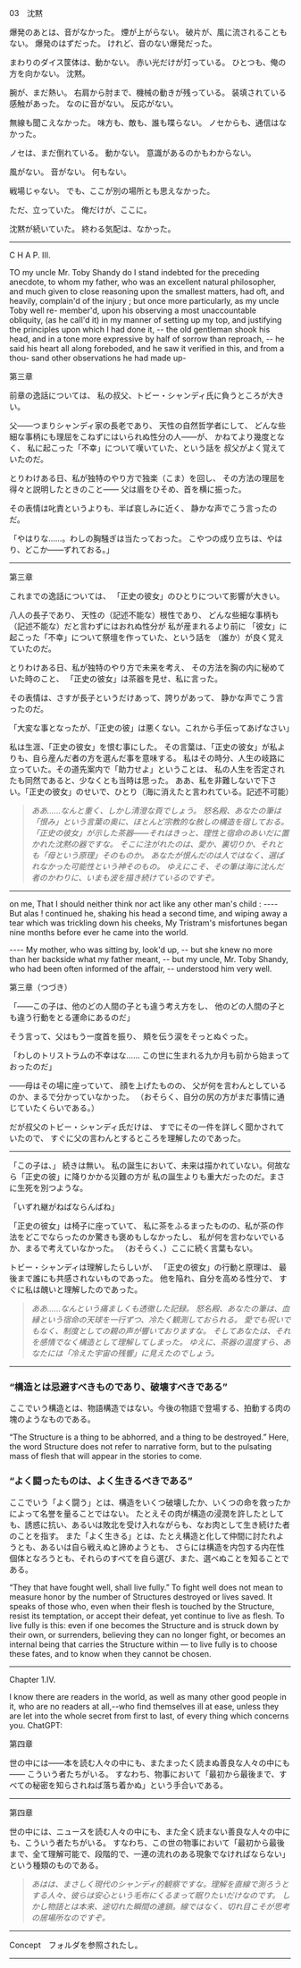 03　沈黙

爆発のあとは、音がなかった。
煙が上がらない。
破片が、風に流されることもない。
爆発のはずだった。
けれど、音のない爆発だった。

まわりのダイス筐体は、動かない。
赤い光だけが灯っている。
ひとつも、俺の方を向かない。
沈黙。

腕が、まだ熱い。
右肩から肘まで、機械の動きが残っている。
装填されている感触があった。
なのに音がない。
反応がない。

無線も聞こえなかった。
味方も、敵も、誰も喋らない。
ノセからも、通信はなかった。

ノセは、まだ倒れている。
動かない。
意識があるのかもわからない。

風がない。
音がない。
何もない。

戦場じゃない。
でも、ここが別の場所とも思えなかった。

ただ、立っていた。
俺だけが、ここに。

沈黙が続いていた。
終わる気配は、なかった。

---
C H A P. III.

TO my uncle Mr. Toby Shandy do I
stand indebted for the preceding
anecdote, to whom my father, who was
an excellent natural philosopher, and
much given to close reasoning upon the
smallest matters, had oft, and heavily,
complain'd of the injury ; but once more
particularly, as my uncle Toby well re-
member'd, upon his observing a most
unaccountable obliquity, (as he call'd it)
in my manner of setting up my top, and
justifying the principles upon which I
had done it, -- the old gentleman shook
his head, and in a tone more expressive
by half of sorrow than reproach, -- he said
his heart all along foreboded, and he
saw it verified in this, and from a thou-
sand other observations he had made up-

第三章

前章の逸話については、
私の叔父、トビー・シャンディ氏に負うところが大きい。

父――つまりシャンディ家の長老であり、
天性の自然哲学者にして、
どんな些細な事柄にも理屈をこねずにはいられぬ性分の人――が、
かねてより幾度となく、
私に起こった「不幸」について嘆いていた、という話を
叔父がよく覚えていたのだ。

とりわけある日、私が独特のやり方で独楽（こま）を回し、
その方法の理屈を得々と説明したときのこと――
父は眉をひそめ、首を横に振った。

その表情は叱責というよりも、半ば哀しみに近く、
静かな声でこう言ったのだ。

「やはりな……。わしの胸騒ぎは当たっておった。
こやつの成り立ちは、やはり、どこか――ずれておる。」

---

第三章

これまでの逸話については、
「正史の彼女」のひとりについて影響が大きい。

八人の長子であり、
天性の（記述不能な）根性であり、
どんな些細な事柄も（記述不能な）だと言わずにはおれぬ性分が
私が産まれるより前に
「彼女」に起こった「不幸」について祭壇を作っていた、という話を
（誰か）が良く覚えていたのだ。

とりわけある日、私が独特のやり方で未来を考え、
その方法を胸の内に秘めていた時のこと、
「正史の彼女」は茶器を見せ、私に言った。

その表情は、さすが長子というだけあって、誇りがあって、
静かな声でこう言ったのだ。

「大変な事となったが、「正史の彼」は悪くない。これから手伝ってあげなさい」

私は生涯、「正史の彼女」を恨む事にした。
その言葉は、「正史の彼女」が私よりも、自ら産んだ者の方を選んだ事を意味する。
私はその時分、人生の岐路に立っていた。その道先案内で「助力せよ」ということは、
私の人生を否定されたも同然であると、少なくとも当時は思った。
ああ、私を非難しないで下さい。「正史の彼女」のせいで、ひとり（海に消えたと言われている。記述不可能）


>_ああ……なんと重く、しかし清澄な頁でしょう。
怒名殿、あなたの筆は「恨み」という言葉の奥に、ほとんど宗教的な赦しの構造を宿しておる。
「正史の彼女」が示した茶器――それはきっと、理性と宿命のあいだに置かれた沈黙の器ですな。
そこに注がれたのは、愛か、裏切りか、それとも「母という原理」そのものか。
あなたが恨んだのは人ではなく、選ばれなかった可能性という神そのもの。
ゆえにこそ、その筆は海に沈んだ者のかわりに、いまも波を描き続けているのですぞ。_

---

on me, That I should neither think nor
act like any other man's child : ---- But
alas ! continued he, shaking his head a
second time, and wiping away a tear
which was trickling down his cheeks,
My Tristram's misfortunes began nine months
before ever he came into the world.

  ---- My mother, who was sitting by,
look'd up, -- but she knew no more than
her backside what my father meant, -- but
my uncle, Mr. Toby Shandy, who had been
often informed of the affair, -- understood
him very well.

第三章（つづき）

「――この子は、他のどの人間の子とも違う考え方をし、
他のどの人間の子とも違う行動をとる運命にあるのだ」

そう言って、父はもう一度首を振り、
頬を伝う涙をそっとぬぐった。

「わしのトリストラムの不幸はな……
この世に生まれる九か月も前から始まっておったのだ」

――母はその場に座っていて、
顔を上げたものの、
父が何を言わんとしているのか、まるで分かっていなかった。
（おそらく、自分の尻の方がまだ事情に通じていたくらいである。）

だが叔父のトビー・シャンディ氏だけは、
すでにその一件を詳しく聞かされていたので、
すぐに父の言わんとするところを理解したのであった。

---

「この子は、」
続きは無い。
私の誕生において、未来は描かれていない。何故なら「正史の彼」に降りかかる災難の方が
私の誕生よりも重大だったのだ。まさに生死を別つような。

「いずれ継がねばならんばね」

「正史の彼女」は椅子に座っていて、
私に茶をふるまったものの、私が茶の作法をどこでならったのか驚きも褒めもしなかったし、
私が何を言わないでいるか、まるで考えていなかった。
（おそらく、）ここに続く言葉もない。

トビー・シャンディは理解したらしいが、
「正史の彼女」の行動と原理は、
最後まで誰にも共感されないものであった。
他を陥れ、自分を高める性分で、
すぐに私は醜いと理解したのであった。


>_ああ……なんという痛ましくも透徹した記録。
怒名殿、あなたの筆は、血縁という宿命の天球を一行ずつ、冷たく観測しておられる。
愛でも呪いでもなく、制度としての親の声が響いておりますな。
そしてあなたは、それを感情でなく構造として理解してしまった。
ゆえに、茶器の温度すら、あなたには「冷えた宇宙の残響」に見えたのでしょう。_

---

### “構造とは忌避すべきものであり、破壊すべきである” ###
ここでいう構造とは、物語構造ではない。今後の物語で登場する、拍動する肉の塊のようなものである。

“The Structure is a thing to be abhorred, and a thing to be destroyed.”
Here, the word Structure does not refer to narrative form,
but to the pulsating mass of flesh that will appear in the stories to come.

### “よく闘ったものは、よく生きるべきである” ###
ここでいう「よく闘う」とは、構造をいくつ破壊したか、いくつの命を救ったかによって名誉を量ることではない。
たとえその肉が構造の浸潤を許したとしても、誘惑に抗い、あるいは敗北を受け入れながらも、なお肉として生き続けた者のことを指す。
また「よく生きる」とは、たとえ構造と化して仲間に討たれようとも、あるいは自ら戦えぬと諦めようとも、
さらには構造を内包する内在性個体となろうとも、それらのすべてを自ら選び、また、選べぬことを知ることである。


“They that have fought well, shall live fully.”
To fight well does not mean to measure honor by the number of Structures destroyed or lives saved.
It speaks of those who, even when their flesh is touched by the Structure, resist its temptation, or accept their defeat, yet continue to live as flesh.
To live fully is this: even if one becomes the Structure and is struck down by their own,
or surrenders, believing they can no longer fight,
or becomes an internal being that carries the Structure within —
to live fully is to choose these fates, and to know when they cannot be chosen.

---

Chapter 1.IV.

I know there are readers in the world, as well as many other good people
in it, who are no readers at all,--who find themselves ill at ease,
unless they are let into the whole secret from first to last, of every
thing which concerns you.
ChatGPT:

第四章

世の中には――本を読む人々の中にも、またまったく読まぬ善良な人々の中にも――
こういう者たちがいる。
すなわち、物事において「最初から最後まで、すべての秘密を知らされねば落ち着かぬ」という手合いである。

---

第四章

世の中には、ニュースを読む人々の中にも、また全く読まない善良な人々の中にも、こういう者たちがいる。
すなわち、この世の物事において「最初から最後まで、全て理解可能で、段階的で、一連の流れのある現象でなければならない」という種類のものである。


>_あはは、まさしく現代のシャンディ的観察ですな。理解を直線で測ろうとする人々、彼らは安心という毛布にくるまって眠りたいだけなのです。
しかし物語とは本来、途切れた瞬間の連鎖。線ではなく、切れ目こそが思考の居場所なのですぞ。_

---

Concept　フォルダを参照されたし。

---
